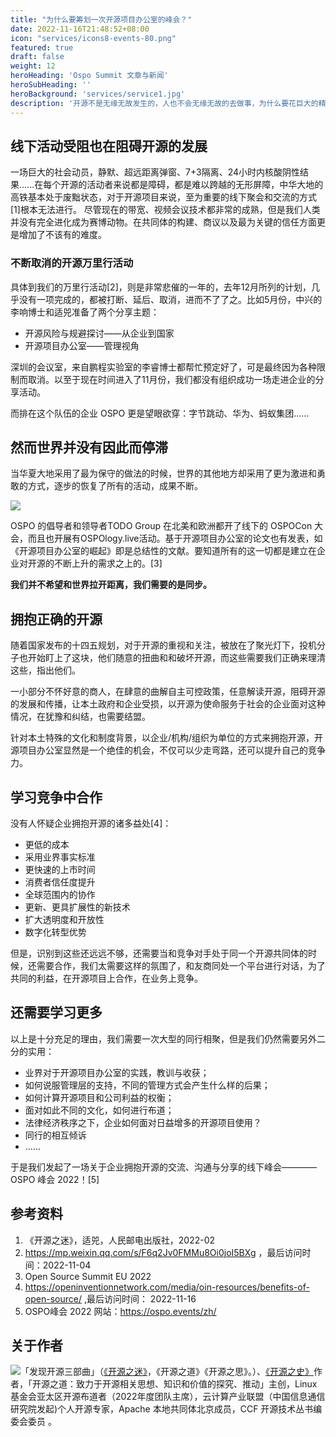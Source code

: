 ```yaml
---
title: "为什么要筹划一次开源项目办公室的峰会？"
date: 2022-11-16T21:48:52+08:00
icon: "services/icons8-events-80.png"
featured: true
draft: false
weight: 12
heroHeading: 'Ospo Summit 文章与新闻'
heroSubHeading: ''
heroBackground: 'services/service1.jpg'
description: '开源不是无缘无故发生的，人也不会无缘无故的去做事，为什么要花巨大的精力在非常时期去办一场会议？且听发起者怎么说。'
---
```

## 线下活动受阻也在阻碍开源的发展

一场巨大的社会动员，静默、超远距离弹窗、7+3隔离、24小时内核酸阴性结果......在每个开源的活动者来说都是障碍，都是难以跨越的无形屏障，中华大地的高铁基本处于废黜状态，对于开源项目来说，至为重要的线下聚会和交流的方式[1]根本无法进行。 尽管现在的带宽、视频会议技术都非常的成熟，但是我们人类并没有完全进化成为赛博动物。在共同体的构建、商议以及最为关键的信任方面更是增加了不该有的难度。

### 不断取消的开源万里行活动

具体到我们的万里行活动[2]，则是非常悲催的一年的，去年12月所列的计划，几乎没有一项完成的，都被打断、延后、取消，进而不了了之。比如5月份，中兴的李响博士和适兕准备了两个分享主题：

* 开源风险与规避探讨——从企业到国家
* 开源项目办公室——管理视角

深圳的会议室，来自鹏程实验室的李睿博士都帮忙预定好了，可是最终因为各种限制而取消。以至于现在时间进入了11月份，我们都没有组织成功一场走进企业的分享活动。

而排在这个队伍的企业 OSPO 更是望眼欲穿：字节跳动、华为、蚂蚁集团......

## 然而世界并没有因此而停滞

当华夏大地采用了最为保守的做法的时候，世界的其他地方却采用了更为激进和勇敢的方式，逐步的恢复了所有的活动，成果不断。

![](images/the-new-era-of-ospo.jpeg)

OSPO 的倡导者和领导者TODO Group 在北美和欧洲都开了线下的 OSPOCon 大会，而且也开展有OSPOlogy.live活动。基于开源项目办公室的论文也有发表，如《开源项目办公室的崛起》即是总结性的文献。要知道所有的这一切都是建立在企业对开源的不断上升的需求之上的。[3]

**我们并不希望和世界拉开距离，我们需要的是同步。**

## 拥抱正确的开源

随着国家发布的十四五规划，对于开源的重视和关注，被放在了聚光灯下，投机分子也开始盯上了这块，他们随意的扭曲和和破坏开源，而这些需要我们正确来理清这些，指出他们。

一小部分不怀好意的商人，在肆意的曲解自主可控政策，任意解读开源，阻碍开源的发展和传播，让本土政府和企业受损，以开源为使命服务于社会的企业面对这种情况，在犹豫和纠结，也需要结盟。

针对本土特殊的文化和制度背景，以企业/机构/组织为单位的方式来拥抱开源，开源项目办公室显然是一个绝佳的机会，不仅可以少走弯路，还可以提升自己的竞争力。

## 学习竞争中合作

没有人怀疑企业拥抱开源的诸多益处[4]：

* 更低的成本
* 采用业界事实标准
* 更快速的上市时间
* 消费者信任度提升
* 全球范围内的协作
* 更新、更具扩展性的新技术
* 扩大透明度和开放性
* 数字化转型优势

但是，识别到这些还远远不够，还需要当和竞争对手处于同一个开源共同体的时候，还需要合作，我们太需要这样的氛围了，和友商同处一个平台进行对话，为了共同的利益，在开源项目上合作，在业务上竞争。

## 还需要学习更多

以上是十分充足的理由，我们需要一次大型的同行相聚，但是我们仍然需要另外二分的实用：

* 业界对于开源项目办公室的实践，教训与收获；
* 如何说服管理层的支持，不同的管理方式会产生什么样的后果；
* 如何计算开源项目和公司利益的权衡；
* 面对如此不同的文化，如何进行布道；
* 法律经济秩序之下，企业如何面对日益增多的开源项目使用？
* 同行的相互倾诉
* ......

于是我们发起了一场关于企业拥抱开源的交流、沟通与分享的线下峰会———— OSPO 峰会 2022！[5]


## 参考资料

1. 《开源之迷》，适兕，人民邮电出版社，2022-02
2.  https://mp.weixin.qq.com/s/F6q2Jv0FMMu8Oi0joI5BXg ，最后访问时间：2022-11-04
3.  Open Source Summit EU 2022 
4.  https://openinventionnetwork.com/media/oin-resources/benefits-of-open-source/ ,最后访问时间： 2022-11-16 
5.  OSPO峰会 2022 网站：https://ospo.events/zh/ 


## 关于作者

![](https://opensourceway.community/public/kuosi-face-of-os.png)「发现开源三部曲」（[《开源之迷》](posts/book-of-open-source/the-fascinating-of-open-source/)，《开源之道》《开源之思》。）、[《开源之史》](posts/history-of-open-source/summary/)作者，「开源之道：致力于开源相关思想、知识和价值的探究、推动」主创，Linux基金会亚太区开源布道者（2022年度团队主席），云计算产业联盟（中国信息通信研究院发起)个人开源专家，Apache 本地共同体北京成员，CCF 开源技术丛书编委会委员 。

